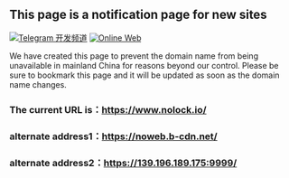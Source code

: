 ## This page is a notification page for new sites
[![Telegram 开发频道](https://img.shields.io/badge/Telegram-Channel-blue?style=flat-square)](https://t.me/nolock_news)
[![Online Web](https://img.shields.io/badge/Web-Online-blue?style=flat-square)](https://www.nolock.io/)

We have created this page to prevent the domain name from being unavailable in mainland China for reasons beyond our control. Please be sure to bookmark this page and it will be updated as soon as the domain name changes. 

### The current URL is：https://www.nolock.io/
### alternate address1：https://noweb.b-cdn.net/
### alternate address2：https://139.196.189.175:9999/
